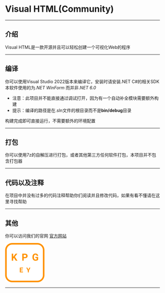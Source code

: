 # Visual HTML(Community)

--------

## 介绍
Visual HTML是一款开源并且可以轻松创建一个可视化Web的程序   

----

## 编译
你可以使用Visual Studio 2022版本来编译它，安装时请安装.NET C#的相关SDK     
本软件使用的为.*NET* *WinForm* 而并非.*NET 6.0*

+ 注意：此项目并不能直接通过调试打开，因为有一个自动补全模块需要额外构建
+ 提示：编译的路径是在.sln文件的根目录而不是**bin/debug**目录

构建完成即可直接运行，不需要额外的环境配置

---

## 打包

你可以使用7z的自解压进行打包，或者其他第三方任何软件打包，本项目并不包含打包器

---

## 代码以及注释

在项目中并没有过多的代码注释帮助你们阅读并且修改代码，如果有看不懂请在这里寻找帮助

---

## 其他

你可以访问我们的官网 [官方网站](http://kpgeystudio.site/ "KPGEY Studio 官方网站")

![这是图片](logo.png)

---